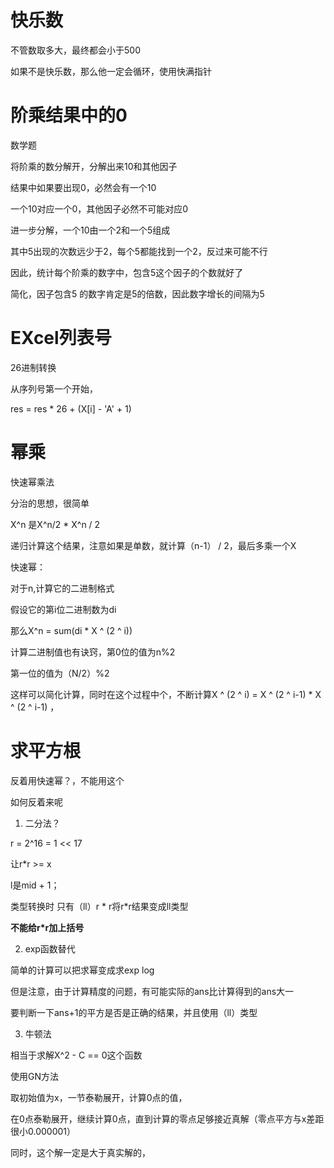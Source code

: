 # 快乐数

不管数取多大，最终都会小于500

如果不是快乐数，那么他一定会循环，使用快满指针

# 阶乘结果中的0

数学题

将阶乘的数分解开，分解出来10和其他因子

结果中如果要出现0，必然会有一个10

一个10对应一个0，其他因子必然不可能对应0

进一步分解，一个10由一个2和一个5组成

其中5出现的次数远少于2，每个5都能找到一个2，反过来可能不行

因此，统计每个阶乘的数字中，包含5这个因子的个数就好了

简化，因子包含5 的数字肯定是5的倍数，因此数字增长的间隔为5

# EXcel列表号

26进制转换

从序列号第一个开始，

res = res * 26 + (X[i] - 'A' + 1)

# 幂乘

快速幂乘法

分治的思想，很简单

X^n 是X^n/2 * X^n / 2

递归计算这个结果，注意如果是单数，就计算（n-1） / 2，最后多乘一个X

快速幂：

对于n,计算它的二进制格式

假设它的第i位二进制数为di

那么X^n = sum(di * X ^ (2 ^ i))

计算二进制值也有诀窍，第0位的值为n%2

第一位的值为（N/2）%2

这样可以简化计算，同时在这个过程中个，不断计算X ^ (2 ^ i) = X ^ (2 ^ i-1) * X ^ (2 ^ i-1)  ，

# 求平方根

反着用快速幂？，不能用这个

如何反着来呢

1. 二分法？

r = 2^16 = 1 << 17

让r*r >= x

l是mid + 1；

类型转换时
只有（ll）r * r将r*r结果变成ll类型

**不能给r*r加上括号**

2. exp函数替代

简单的计算可以把求幂变成求exp log

但是注意，由于计算精度的问题，有可能实际的ans比计算得到的ans大一

要判断一下ans+1的平方是否是正确的结果，并且使用（ll）类型

3. 牛顿法

相当于求解X^2 - C == 0这个函数

使用GN方法

取初始值为x，一节泰勒展开，计算0点的值，

在0点泰勒展开，继续计算0点，直到计算的零点足够接近真解（零点平方与x差距很小0.000001）

同时，这个解一定是大于真实解的，
